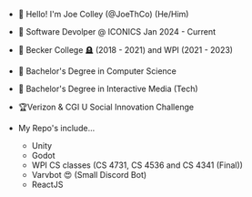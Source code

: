 - 👋 Hello! I'm Joe Colley (@JoeThCo) (He/Him)
- 💼 Software Devolper @ ICONICS Jan 2024 - Current

- 🏫 Becker College 🪦 (2018 - 2021) and WPI (2021 - 2023)
- 📃 Bachelor's Degree in Computer Science
- 📃 Bachelor's Degree in Interactive Media (Tech)

- 🏆Verizon & CGI U Social Innovation Challenge

- My Repo's include...
  - Unity
  - Godot
  - WPI CS classes (CS 4731, CS 4536 and CS 4341 (Final))
  - Varvbot 😍 (Small Discord Bot)
  - ReactJS
